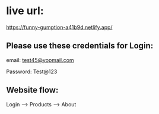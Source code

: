 # live url: 
https://funny-gumption-a41b9d.netlify.app/

## Please use these credentials for Login:

email: test45@yopmail.com

Password: Test@123

## Website flow:

Login --> Products --> About
